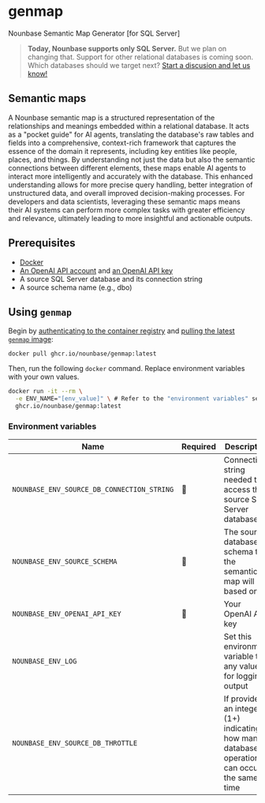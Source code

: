 # genmap
Nounbase Semantic Map Generator [for SQL Server]

> __Today, Nounbase supports only SQL Server.__ But we plan on changing that. Support for other relational databases is coming soon. Which databases should we target next? [Start a discusion and let us know!](https://github.com/nounbase/genmap/discussions)

## Semantic maps

A Nounbase semantic map is a structured representation of the relationships and meanings embedded within a relational database. It acts as a "pocket guide" for AI agents, translating the database's raw tables and fields into a comprehensive, context-rich framework that captures the essence of the domain it represents, including key entities like people, places, and things. By understanding not just the data but also the semantic connections between different elements, these maps enable AI agents to interact more intelligently and accurately with the database. This enhanced understanding allows for more precise query handling, better integration of unstructured data, and overall improved decision-making processes. For developers and data scientists, leveraging these semantic maps means their AI systems can perform more complex tasks with greater efficiency and relevance, ultimately leading to more insightful and actionable outputs.

## Prerequisites

- [Docker](https://docs.docker.com/engine/install/)
- [An OpenAI API account](https://platform.openai.com/signup) and [an OpenAI API key](https://platform.openai.com/account/api-keys)
- A source SQL Server database and its connection string
- A source schema name (e.g., dbo)

## Using `genmap`

Begin by [authenticating to the container registry](https://docs.github.com/en/packages/working-with-a-github-packages-registry/working-with-the-container-registry#authenticating-in-a-github-actions-workflow) and [pulling the latest `genmap` image](https://docs.github.com/en/packages/working-with-a-github-packages-registry/working-with-the-container-registry#pulling-container-images):

```shell
docker pull ghcr.io/nounbase/genmap:latest
```

Then, run the following `docker` command. Replace environment variables with your own values.

```sh
docker run -it --rm \
  -e ENV_NAME="[env_value]" \ # Refer to the "environment variables" section below
  ghcr.io/nounbase/genmap:latest
```

### Environment variables

| Name | Required | Description |
| --- | --- | --- |
| `NOUNBASE_ENV_SOURCE_DB_CONNECTION_STRING` | 🔴 | Connection string needed to access the source SQL Server database |
| `NOUNBASE_ENV_SOURCE_SCHEMA` | 🔴 | The source database schema that the semantic map will be based on |
| `NOUNBASE_ENV_OPENAI_API_KEY` | 🔴 | Your OpenAI API key |
| `NOUNBASE_ENV_LOG` | | Set this environment variable to any value for logging output |
| `NOUNBASE_ENV_SOURCE_DB_THROTTLE` | | If provided, an integer (1+) indicating how many database operations can occur at the same time |

